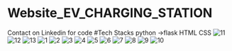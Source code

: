 # Website_EV_CHARGING_STATION
Contact on Linkedin for code
#Tech Stacks
python ->flask
HTML
CSS
![11](https://github.com/prthmgoyl/Tic-TacToe/assets/73787380/1687339f-8bd3-4f4b-b480-c7d96bdb9b41)
![12](https://github.com/prthmgoyl/Tic-TacToe/assets/73787380/f9b096a8-f577-43a3-b17e-c3a0091addd1)
![13](https://github.com/prthmgoyl/Tic-TacToe/assets/73787380/3237b499-a69f-4dbf-b304-177b6b3c38ec)
![1](https://github.com/prthmgoyl/Tic-TacToe/assets/73787380/dee751c8-72ea-4668-b7eb-f3aa9c33fdde)
![2](https://github.com/prthmgoyl/Tic-TacToe/assets/73787380/1bf8240b-9d38-4fe6-9231-0a416e3a0c8c)
![3](https://github.com/prthmgoyl/Tic-TacToe/assets/73787380/947d55a9-1dfb-40bc-8e58-3414086be058)
![4](https://github.com/prthmgoyl/Tic-TacToe/assets/73787380/397dffe6-162d-4ddc-8aca-2a63369797de)
![5](https://github.com/prthmgoyl/Tic-TacToe/assets/73787380/0dcf9830-7bcf-4060-ba3e-c109b31db565)
![6](https://github.com/prthmgoyl/Tic-TacToe/assets/73787380/8caca3cd-37e6-4db7-927f-7e7f2b6ae1b8)
![7](https://github.com/prthmgoyl/Tic-TacToe/assets/73787380/7bc8938f-203a-4fc4-b1e5-84502cc8bc6b)
![8](https://github.com/prthmgoyl/Tic-TacToe/assets/73787380/c92314a8-7cde-4740-bfe5-eacfcc838439)
![9](https://github.com/prthmgoyl/Tic-TacToe/assets/73787380/bb9493d0-1b40-4e20-8846-147929c2a850)
![10](https://github.com/prthmgoyl/Tic-TacToe/assets/73787380/46b9491f-82e8-48d0-83f1-6a5806217a27)
